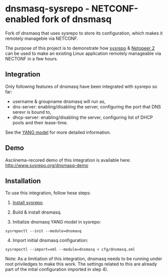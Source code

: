 # dnsmasq-sysrepo - NETCONF-enabled fork of dnsmasq

Fork of dnsmasq that uses sysrepo to store its configuration, which makes it remotely manageble via NETCONF.

The purpose of this project is to demonstrate how [sysrepo](https://github.com/sysrepo/sysrepo/blob/master/INSTALL.md) & [Netopeer 2](https://github.com/CESNET/Netopeer2) can be used to make an existing Linux application remotely manageable via NECTONF in a few hours. 

## Integration
Only following features of dnsmasq have been integrated with sysrepo so far:
* username & groupname dnsmasq will run as,
* dns-server: enabling/disabling the server, configuring the port that DNS serevr is bound to,
* dhcp-server: enabling/disabling the server, configuring list of DHCP pools and their lease-time.

See the [YANG model](cfg/dnsmasq%402016-01-22.yang) for more detailed information.

## Demo
Asciinema-recored demo of this integration is available here: http://www.sysrepo.org/dnsmasq-demo

## Installation
To use this integration, follow hese steps:

1) [Install sysrepo](https://github.com/sysrepo/sysrepo/blob/master/INSTALL.md).

2) Build & install dnsmasq.

3) Initialize dnsmasq YANG model in sysrepo:
```
sysrepoctl --init --module=dnsmasq
```

4) Import initial dnsmasq configuration:
```
sysrepoctl --import=xml --module=dnsmasq < cfg/dnsmasq.xml
```

Note: As a limitiation of this integration, dnsmasq needs to be running under root priviledges to make this work. The settings related to this are already part of the intial configuration imported in step 4).
